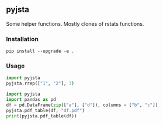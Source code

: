 ## pyjsta

Some helper functions. Mostly clones of rstats functions.

### Installation

`pip install --upgrade -e .`

### Usage

```python
import pyjsta
pyjsta.rrep(["1", "2"], 3)
```

```python
import pyjsta
import pandas as pd
df = pd.DataFrame(zip(["a"], ["d"]), columns = ["b", "c"])
pyjsta.pdf_table(df, "df.pdf")
print(pyjsta.pdf_table(df))
```
